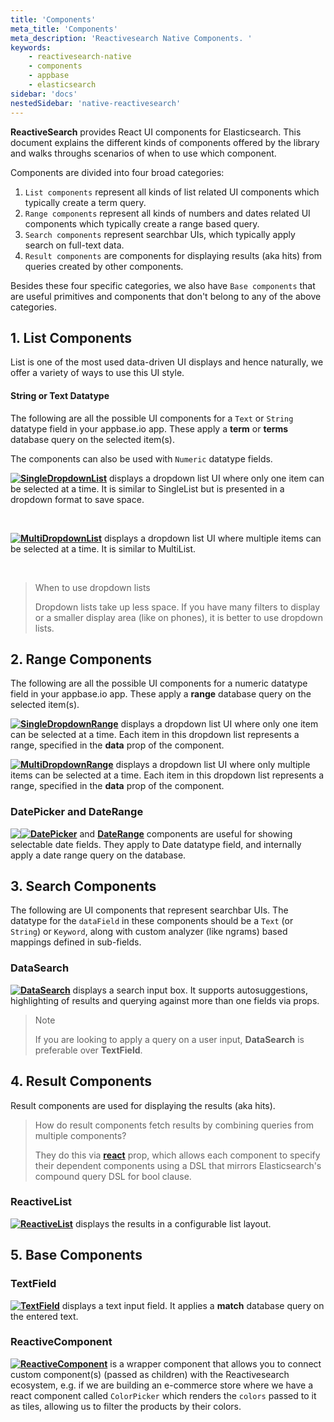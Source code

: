 ```yaml
---
title: 'Components'
meta_title: 'Components'
meta_description: 'Reactivesearch Native Components. '
keywords:
    - reactivesearch-native
    - components
    - appbase
    - elasticsearch
sidebar: 'docs'
nestedSidebar: 'native-reactivesearch'
---
```


**ReactiveSearch** provides React UI components for Elasticsearch. This document explains the different kinds of components offered by the library and walks throughs scenarios of when to use which component.

Components are divided into four broad categories:

1. `List components` represent all kinds of list related UI components which typically create a term query.
2. `Range components` represent all kinds of numbers and dates related UI components which typically create a range based query.
3. `Search components` represent searchbar UIs, which typically apply search on full-text data.
4. `Result components` are components for displaying results (aka hits) from queries created by other components.

Besides these four specific categories, we also have `Base components` that are useful primitives and components that don't belong to any of the above categories.

## 1. List Components

List is one of the most used data-driven UI displays and hence naturally, we offer a variety of ways to use this UI style.

#### String or Text Datatype

The following are all the possible UI components for a `Text` or `String` datatype field in your appbase.io app. These apply a **term** or **terms** database query on the selected item(s).

The components can also be used with `Numeric` datatype fields.

<p>
<img src="https://imgur.com/a1be47e.png" style="float:left">

**[SingleDropdownList](/docs/reactivesearch/native/components/SingleDropdownList/)** displays a dropdown list UI where only one item can be selected at a time. It is similar to SingleList but is presented in a dropdown format to save space.

</p>
<br>

<p>
<img src="https://imgur.com/UVymwfo.png" style="float:left">

**[MultiDropdownList](/docs/reactivesearch/native/components/MultiDropdownList/)** displays a dropdown list UI where multiple items can be selected at a time. It is similar to MultiList.

</p>
<br>

> When to use dropdown lists
>
> Dropdown lists take up less space. If you have many filters to display or a smaller display area (like on phones), it is better to use dropdown lists.

## 2. Range Components

The following are all the possible UI components for a numeric datatype field in your appbase.io app. These apply a **range** database query on the selected item(s).

<p>
<img src="https://imgur.com/2xxBIUg.png" style="float:left">

**[SingleDropdownRange](/docs/reactivesearch/native/components/SingleDropdownRange/)** displays a dropdown list UI where only one item can be selected at a time. Each item in this dropdown list represents a range, specified in the **data** prop of the component.

</p>

<p>
<img src="https://imgur.com/MrTth88.png" style="float:left">

**[MultiDropdownRange](/docs/reactivesearch/native/components/MultiDropdownRange/)** displays a dropdown list UI where only multiple items can be selected at a time. Each item in this dropdown list represents a range, specified in the **data** prop of the component.

</p>

### DatePicker and DateRange

<p>
<img src="https://imgur.com/rJsL0mK.png" style="float:left"><img src="https://imgur.com/7dKLsNO.png" style="float:left">

**[DatePicker](/docs/reactivesearch/native/components/DatePicker/)** and **[DateRange](/docs/reactivesearch/native/components/DateRange/)** components are useful for showing selectable date fields. They apply to Date datatype field, and internally apply a date range query on the database.

</p>

## 3. Search Components

The following are UI components that represent searchbar UIs. The datatype for the `dataField` in these components should be a `Text` (or `String`) or `Keyword`, along with custom analyzer (like ngrams) based mappings defined in sub-fields.

### DataSearch

<p>
<img src="https://imgur.com/kbnVVkZ.png" style="float:left">

**[DataSearch](/docs/reactivesearch/native/components/DataSearch/)** displays a search input box. It supports autosuggestions, highlighting of results and querying against more than one fields via props.

</p>

> <i class="fa fa-info-circle"></i> Note
>
> If you are looking to apply a query on a user input, **DataSearch** is preferable over **TextField**.

## 4. Result Components

Result components are used for displaying the results (aka hits).

> How do result components fetch results by combining queries from multiple components?
>
> They do this via [**react**](/docs/reactivesearch/v3/advanced/reactprop/) prop, which allows each component to specify their dependent components using a DSL that mirrors Elasticsearch's compound query DSL for bool clause.

### ReactiveList

<p>
<img src="https://imgur.com/PCBwK7t.png" style="float:left">

**[ReactiveList](/docs/reactivesearch/native/components/ReactiveList/)** displays the results in a configurable list layout.

</p>

## 5. Base Components

### TextField

<p>
<img src="https://imgur.com/PgOi2QY.png" style="float:left">

**[TextField](/docs/reactivesearch/native/components/TextField/)** displays a text input field. It applies a **match** database query on the entered text.

</p>

### ReactiveComponent

<p>
<img src="https://imgur.com/QgjzJv5.png" style="float:left">

**[ReactiveComponent](/docs/reactivesearch/native/advanced/ReactiveComponent/)** is a wrapper component that allows you to connect custom component(s) (passed as children) with the Reactivesearch ecosystem, e.g. if we are building an e-commerce store where we have a react component called `ColorPicker` which renders the `colors` passed to it as tiles, allowing us to filter the products by their colors.

</p>
